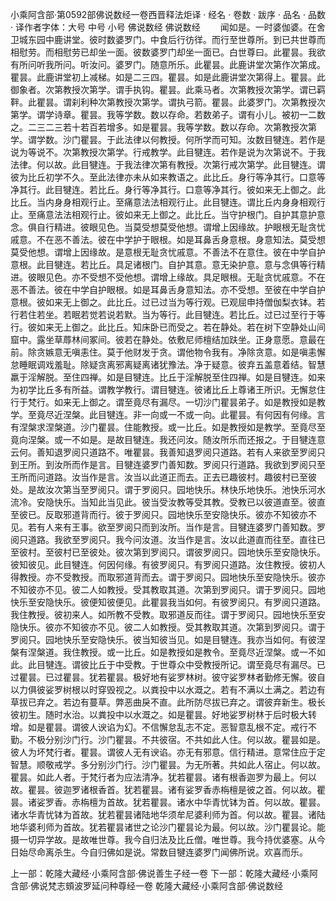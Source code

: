 小乘阿含部·第0592部佛说数经一卷西晋释法炬译
· 经名 · 卷数 · 跋序
· 品名 · 品数 · 译作者字体：大号 中号 小号
佛说数经
佛说数经
　　闻如是。一时婆伽婆。在舍卫城东园中鹿讲堂。彼时数婆罗门。中食后行彷徉。而行至世尊所。到已共世尊而相慰劳。而相慰劳已却坐一面。彼数婆罗门却坐一面已。白世尊曰。此瞿昙。我欲有所问听我所问。听汝问。婆罗门。随意所乐。此瞿昙。此鹿讲堂次第作次第成。瞿昙。此鹿讲堂初上减梯。如是二三四。瞿昙。如是此鹿讲堂次第得上。瞿昙。此御象者。次第教授次第学。谓手执钩。瞿昙。此乘马者。次第教授次第学。谓已羁靽。此瞿昙。谓刹利种次第教授次第学。谓执弓箭。瞿昙。此婆罗门。次第教授次第学。谓学诗章。瞿昙。我等学数。数以存命。若数弟子。谓有小儿。被初一二数之。二三二三若十若百若增多。如是瞿昙。我等学数。数以存命。次第教授次第学。谓学数。沙门瞿昙。于此法律以何教授。何所学而可知。汝数目犍连。若作是说为等说不。次第教授次第学。行戒教学。此目犍连。若作是说为次第说不。于我法律。何以故。此目犍连。于我法律次第有教授。次第行戒次第学。此目犍连。谓彼为比丘初学不久。至此法律亦未从如来教语之。此比丘。身行等净其行。口意等净其行。此目犍连。若比丘。身行等净其行。口意等净其行。彼如来无上御之。此比丘。当内身身相观行止。至痛意法法相观行止。此目犍连。谓比丘内身身相观行止。至痛意法法相观行止。彼如来无上御之。此比丘。当守护根门。自护其意护意念。俱自行精进。彼眼见色。当莫受想莫受他想。谓增上因缘故。护眼根无耻贪忧戚意。不在恶不善法。彼在中学护于眼根。如是耳鼻舌身意根。身意知法。莫受想莫受他想。谓增上因缘故。是意根无耻贪忧戚意。不善法不在意住。彼在中学自护意根。此目犍连。若比丘。具足诸根门。自护其意。意无染护意。意与念俱等行精进。彼眼见色。亦不受想不受他想。谓增上缘故。具足眼根。无耻贪忧戚意。不在恶不善法。彼在中学自护眼根。如是耳鼻舌身意知法。亦不受想。至彼在中学自护意根。彼如来无上御之。此比丘。过已过当为等行观。已观屈申持僧伽梨衣钵。若行若住若坐。若眠若觉若说若默。当为等行。此目犍连。若比丘。过已过至行于等行。彼如来无上御之。此比丘。知床卧已而受之。若在静处。若在树下空静处山间窟中。露坐草蓐林间冢间。彼若在静处。依敷尼师檀结加趺坐。正身意愿。意最在前。除贪嫉意无嗔恚住。莫于他财发于贪。谓他物令我有。净除贪意。如是嗔恚懈怠睡眠调戏羞耻。除疑贪离邪离疑离诸犹豫法。净于疑意。彼弃五盖意着结。智慧羸于淫解脱。至住四禅。如是目犍连。比丘于淫解脱至住四禅。如是目犍连。如来为初学比丘多有所益。谓教学教行。谓目犍连。彼诸比丘上尊诸王所识。无懈怠住行于梵行。如来无上御之。谓至竟尽有漏尽。一切沙门瞿昙弟子。如是教授如是教学。至竟尽近涅槃。此目犍连。非一向或一不或一向。此瞿昙。有何因有何缘。言有涅槃求涅槃道。沙门瞿昙。住能教授。或一比丘。如是教授如是教学。至竟尽至竟向涅槃。或一不如是。是故目犍连。我还问汝。随汝所乐而还报之。于目犍连意云何。善知退罗阅只道路不。唯瞿昙。我善知退罗阅只道路。若有人来欲至罗阅只到王所。到汝所而作是言。目犍连婆罗门善知数。罗阅只行道路。我欲到罗阅只至王所而问道路。汝当作是言。汝当以此道正而去。正去已趣彼村。趣彼村已至彼处。是故汝次第当至罗阅只。谓于罗阅只。园地快乐。林快乐地快乐。池快乐河水流冷。安隐快乐。当知此当见此。彼当受汝教等受其教。受教已以彼道直至。彼直至彼已。反取邪道背而行。彼于罗阅只。园地快乐至安隐快乐。彼亦不知彼亦不见。若有人来有王事。欲至罗阅只而到汝所。当作是言。目犍连婆罗门善知数。罗阅只道路。我欲至罗阅只。我今问汝道。汝当作是言。汝以此道直而往至。直往已至彼村。至彼村已至彼处。彼次第到罗阅只。谓彼罗阅只。园地快乐至安隐快乐。彼知彼见。此目犍连。何因何缘。有彼罗阅只。有罗阅只道路。汝住教授。彼初人得教授。亦不受教授。而取邪道背而去。谓于罗阅只。园地快乐至安隐快乐。彼亦不知彼亦不见。彼二人如教授。受其教取其道。次第到罗阅只。谓于罗阅只。园地快乐至安隐快乐。彼便知彼便见。此瞿昙我当如何。有彼罗阅只。有罗阅只道路。我住教授。彼初来人。如所教不受教。取邪道反而往。谓于罗阅只。园地快乐至安隐快乐。彼亦不知彼亦不见。彼二人如教授。受其教取其道。次第到罗阅只。谓于罗阅只。园地快乐至安隐快乐。彼当知彼当见。如是目犍连。我亦当如何。有彼涅槃有涅槃道。我住教授。或一比丘。如是教授如是教令。至竟尽近涅槃。或一不如此。此目犍连。谓彼比丘于中受教。于世尊众中受教授所记。谓至竟尽有漏尽。已过瞿昙。已过瞿昙。犹若瞿昙。极好地有娑罗林树。彼守娑罗林者勤修无懈。彼自以力俱彼娑罗树根以时穿毁视之。以粪投中以水溉之。若有不满以土满之。若边有草拔已弃之。若边有蔓草。弊恶曲戾不直。此所防尽拔已弃之。谓彼弃新生。极长彼初生。随时水治。以粪投中以水溉之。如是瞿昙。好地娑罗树林于后时极大转增。如是瞿昙。谓彼人谀谄为幻。不信懈怠乱志不定。恶智意乱根不定。戒行不勤。不极分别沙门行。沙门瞿昙。不共彼宿。不共如此人住。何以故。瞿昙如是。彼人为坏梵行者。瞿昙。谓彼人无有谀谄。亦无有邪意。信行精进。意常住应于定智慧。顺敬戒学。多分别沙门行。沙门瞿昙。为无所著。共如此人宿止。何以故。瞿昙。如此人者。于梵行者为应法清净。犹若瞿昙。诸有根香迦罗为最上。何以故。瞿昙。彼迦罗诸根香首。犹若瞿昙。诸有娑罗香赤栴檀是彼之首。何以故。瞿昙。诸娑罗香。赤栴檀为首故。犹若瞿昙。诸水中华青忧钵为首。何以故。瞿昙。诸水华青忧钵为首故。犹若瞿昙诸陆地华须牟尼婆利师为首。何以故。瞿昙。诸陆地华婆利师为首故。犹若瞿昙诸世之论沙门瞿昙论为最。何以故。沙门瞿昙论。能摄一切异学故。是故唯世尊。我今自归法及比丘僧。唯世尊。我今持优婆塞。从今日始尽命离杀生。今自归佛如是说。常数目犍连婆罗门闻佛所说。欢喜而乐。

上一部：乾隆大藏经·小乘阿含部·佛说善生子经一卷
下一部：乾隆大藏经·小乘阿含部·佛说梵志頞波罗延问种尊经一卷
乾隆大藏经·小乘阿含部·佛说数经